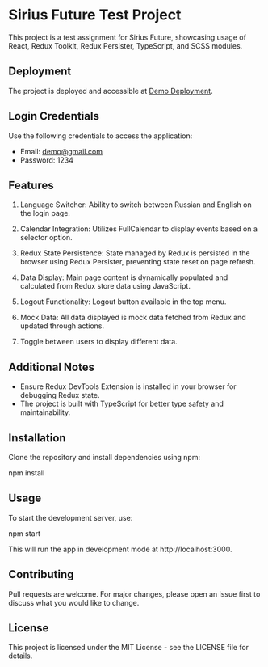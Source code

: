 # Sirius Future Test Project

This project is a test assignment for Sirius Future, showcasing usage of React, Redux Toolkit, Redux Persister, TypeScript, and SCSS modules.

## Deployment

The project is deployed and accessible at [Demo Deployment](http://example.com).

## Login Credentials

Use the following credentials to access the application:

- Email: demo@gmail.com
- Password: 1234

## Features

1. Language Switcher: Ability to switch between Russian and English on the login page.
   
2. Calendar Integration: Utilizes FullCalendar to display events based on a selector option.
   
3. Redux State Persistence: State managed by Redux is persisted in the browser using Redux Persister, preventing state reset on page refresh.
   
4. Data Display: Main page content is dynamically populated and calculated from Redux store data using JavaScript.
   
5. Logout Functionality: Logout button available in the top menu.
   
6. Mock Data: All data displayed is mock data fetched from Redux and updated through actions.

7. Toggle between users to display different data.


## Additional Notes

- Ensure Redux DevTools Extension is installed in your browser for debugging Redux state.
- The project is built with TypeScript for better type safety and maintainability.


## Installation

Clone the repository and install dependencies using npm:

npm install

## Usage

To start the development server, use:

npm start

This will run the app in development mode at http://localhost:3000.

## Contributing

Pull requests are welcome. For major changes, please open an issue first to discuss what you would like to change.

## License

This project is licensed under the MIT License - see the LICENSE file for details.
